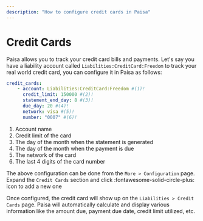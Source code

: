```yaml
---
description: "How to configure credit cards in Paisa"
---
```


# Credit Cards

Paisa allows you to track your credit card bills and payments. Let's
say you have a liability account called
`Liabilities:CreditCard:Freedom` to track your real world credit card,
you can configure it in Paisa as follows:

```yaml
credit_cards:
    - account: Liabilities:CreditCard:Freedom #(1)!
      credit_limit: 150000 #(2)!
      statement_end_day: 8 #(3)!
      due_day: 20 #(4)!
      network: visa #(5)!
      number: "0007" #(6)!
```

1. Account name
2. Credit limit of the card
3. The day of the month when the statement is generated
4. The day of the month when the payment is due
5. The network of the card
6. The last 4 digits of the card number

The above configuration can be done from the `More > Configuration`
page. Expand the `Credit Cards` section and click
:fontawesome-solid-circle-plus: icon to add a new one

Once configured, the credit card will show up on the `Liabilities >
Credit Cards` page. Paisa will automatically calculate and display
various information like the amount due, payment due date, credit
limit utilized, etc.

